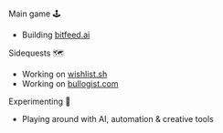 Main game 🕹️
- Building [bitfeed.ai](https://bitfeed.ai)

Sidequests 🗺️
- Working on [wishlist.sh](https://wishlist.sh)
- Working on [bullogist.com](https://bullogist.com)

Experimenting 🧪
- Playing around with AI, automation & creative tools  
